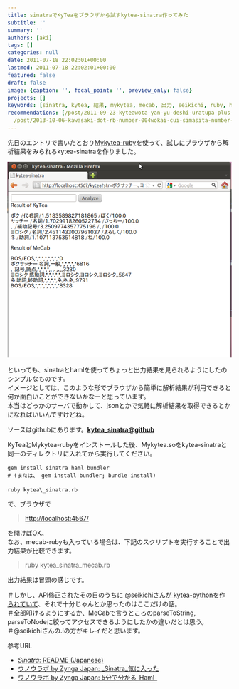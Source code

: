 ```yaml
---
title: sinatraでKyTeaをブラウザから試すkytea-sinatra作ってみた
subtitle: ''
summary: ''
authors: [aki]
tags: []
categories: null
date: 2011-07-18 22:02:01+00:00
lastmod: 2011-07-18 22:02:01+00:00
featured: false
draft: false
image: {caption: '', focal_point: '', preview_only: false}
projects: []
keywords: [sinatra, kytea, 結果, mykytea, mecab, 出力, seikichi, ruby, haml, 解析]
recommendations: [/post/2011-09-23-kyteawota-yan-yu-deshi-uratupa-plus-amatome/, /post/2011-07-15-kytea-jing-du-tekisutojie-xi-turukituto-woruby-pythonkarashi-erumykyteawozuo-tutemita/,
  /post/2013-10-06-kawasaki-dot-rb-number-004wokai-cui-simasita-number-kwskrb/]
---
```

先日のエントリで書いたとおり[Mykytea-ruby](https://chezo.uno/post/2011-07-15-kytea-jing-du-tekisutojie-xi-turukituto-woruby-pythonkarashi-erumykyteawozuo-tutemita/)を使って、試しにブラウザから解析結果をみられるkytea-sinatraを作りました。

![](screenshot.png)

といっても、sinatraとhamlを使ってちょっと出力結果を見られるようにしたのシンプルなものです。  
イメージとしては、このような形でブラウザから簡単に解析結果が利用できると何か面白いことができないかなーと思っています。  
本当はどっかのサーバで動かして、jsonとかで気軽に解析結果を取得できるとかになればいいんですけどね。

ソースはgithubにあります。[**kytea\_sinatra@github**](https://github.com/chezou/kytea_sinatra)

KyTeaとMykytea-rubyをインストールした後、Mykytea.soをkytea-sinatraと同一のディレクトリに入れてから実行してください。

```
gem install sinatra haml bundler  
# (または、 gem install bundler; bundle install)

ruby kytea\_sinatra.rb
```

で、ブラウザで

> [http://localhost:4567/](http://localhost:4567/)

を開けばOK。  
なお、mecab-rubyも入っている場合は、下記のスクリプトを実行することで出力結果が比較できます。

> ruby kytea\_sinatra\_mecab.rb

出力結果は冒頭の感じです。

＃しかし、API修正されたその日のうちに [@seikichiさんが kytea-pythonを作られていて](http://twitter.com/seikichi/status/81095004558331904)、それで十分じゃんとか思ったのはここだけの話。  
＃全部叩けるようにするか、MeCabで言うところのparseToString, parseToNodeに絞ってアクセスできるようにしたかの違いだとは思う。  
＃@seikichiさんの.iの方がキレイだと思います。

参考URL

- [_Sinatra_: README (Japanese)](http://www.sinatrarb.com/intro-jp.html)
- [ウノウラボ by Zynga Japan: _Sinatra_気に入った](http://labs.unoh.net/2009/05/sinatra.html)
- [ウノウラボ by Zynga Japan: 5分で分かる_Haml_](http://labs.unoh.net/2009/05/5haml.html)
